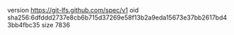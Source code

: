 version https://git-lfs.github.com/spec/v1
oid sha256:6dfddd2737e8cb6b715d37269e58f13b2a9eda15673e37bb2617bd43bb4fbc35
size 7836
